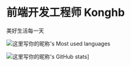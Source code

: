 # 前端开发工程师  Konghb
  美好生活每一天
  
  ![这里写你的昵称's Most used languages](https://github-readme-stats.vercel.app/api/top-langs/?username=konghb&layout=compact&hide_border=true&langs_count=10)
  
![这里写你的昵称's GitHub stats](https://github-readme-stats.vercel.app/api?username=konghb123&show_icons=true&theme=radical)]
 
